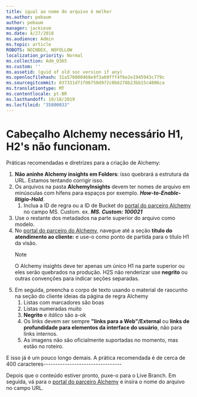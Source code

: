 ```yaml
---
title: igual ao nome do arquivo é melhor
ms.author: pebaum
author: pebaum
manager: jackiesm
ms.date: 4/27/2018
ms.audience: Admin
ms.topic: article
ROBOTS: NOINDEX, NOFOLLOW
localization_priority: Normal
ms.collection: Adm_O365
ms.custom: ''
ms.assetid: (guid of old soc version if any)
ms.openlocfilehash: 31a578800468e9f3a69fff4f6e2e1945943c779c
ms.sourcegitcommit: 037331d71f06750d972c0b6278b23bb15c4806ca
ms.translationtype: MT
ms.contentlocale: pt-BR
ms.lasthandoff: 10/18/2019
ms.locfileid: "35800033"
---
```

# <a name="required-alchemy-header-h1-h2s-dont-work"></a>Cabeçalho Alchemy necessário H1, H2's não funcionam.
Práticas recomendadas e diretrizes para a criação de Alchemy:

1. **Não aninhe Alchemy insights em Folders**: isso quebrará a estrutura da URL. Estamos tentando corrigir isso.
1. Os arquivos na pasta **AlchemyInsights** devem ter nomes de arquivo em minúsculas com hifens para espaços por exemplo. ***How-to-Enable-litígio-Hold***.
    1. Inclua a ID de regra ou a ID de Bucket do [portal do parceiro Alchemy](https://alchemyportal.azurewebsites.net) no campo MS. Custom. ex. ***MS. Custom: 100021***
1. Use o restante dos metadados na parte superior do arquivo como modelo.
1. No [portal do parceiro do Alchemy](https://alchemyportal.azurewebsites.net), navegue até a seção **título do atendimento ao cliente:** e use-o como ponto de partida para o título H1 da visão. 
    > [!NOTE]
    > O Alchemy insights deve ter apenas um único H1 na parte superior ou eles serão quebrados na produção. H2S não renderizar use **negrito** ou outras convenções para indicar seções separadas.
1. Em seguida, preencha o corpo de texto usando o material de rascunho na seção do cliente ideias da página de regra Alchemy
    1. Listas com marcadores são boas
    1. Listas numeradas muito
    1. **Negrito** e *itálico* são a-ok
    1. Os links devem ser sempre **"links para a Web"/External** ou **links de profundidade para elementos da interface do usuário**, não para links internos.
    1. As imagens não são oficialmente suportadas no momento, mas estão no roteiro.

E isso já é um pouco longo demais. A prática recomendada é de cerca de 400 caracteres---------------------------------

Depois que o conteúdo estiver pronto, puxe-o para o Live Branch. Em seguida, vá para o [portal do parceiro Alchemy](https://alchemyportal.azurewebsites.net) e insira o nome do arquivo no campo URL. 